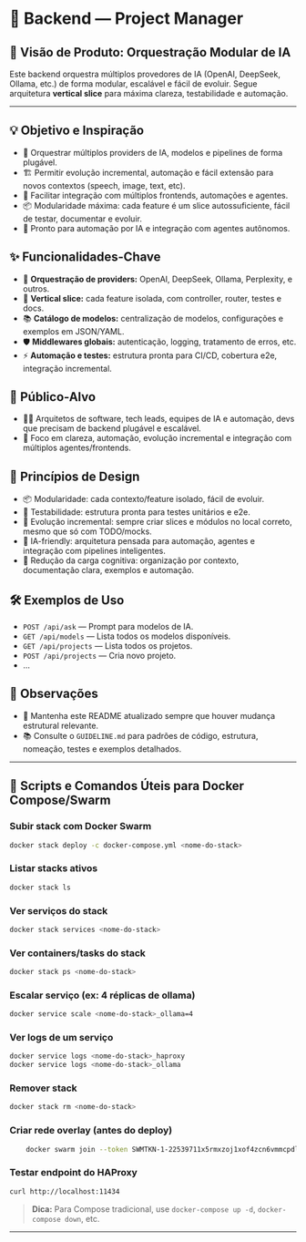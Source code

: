 # 🚀 Backend — Project Manager

## 🧩 Visão de Produto: Orquestração Modular de IA

Este backend orquestra múltiplos provedores de IA (OpenAI, DeepSeek, Ollama, etc.) de forma modular, escalável e fácil de evoluir. Segue arquitetura **vertical slice** para máxima clareza, testabilidade e automação.

---

## 💡 Objetivo e Inspiração
- 🧠 Orquestrar múltiplos providers de IA, modelos e pipelines de forma plugável.
- 🏗️ Permitir evolução incremental, automação e fácil extensão para novos contextos (speech, image, text, etc).
- 🔌 Facilitar integração com múltiplos frontends, automações e agentes.
- 📦 Modularidade máxima: cada feature é um slice autossuficiente, fácil de testar, documentar e evoluir.
- 🤖 Pronto para automação por IA e integração com agentes autônomos.

## ✨ Funcionalidades-Chave
- 🔗 **Orquestração de providers:** OpenAI, DeepSeek, Ollama, Perplexity, e outros.
- 🧩 **Vertical slice:** cada feature isolada, com controller, router, testes e docs.
- 📚 **Catálogo de modelos:** centralização de modelos, configurações e exemplos em JSON/YAML.
- 🛡️ **Middlewares globais:** autenticação, logging, tratamento de erros, etc.
- ⚡ **Automação e testes:** estrutura pronta para CI/CD, cobertura e2e, integração incremental.

## 🎯 Público-Alvo
- 👩‍💻 Arquitetos de software, tech leads, equipes de IA e automação, devs que precisam de backend plugável e escalável.
- 🎯 Foco em clareza, automação, evolução incremental e integração com múltiplos agentes/frontends.

## 🧠 Princípios de Design
- 📦 Modularidade: cada contexto/feature isolado, fácil de evoluir.
- 🧪 Testabilidade: estrutura pronta para testes unitários e e2e.
- 🔄 Evolução incremental: sempre criar slices e módulos no local correto, mesmo que só com TODO/mocks.
- 🤖 IA-friendly: arquitetura pensada para automação, agentes e integração com pipelines inteligentes.
- 🧩 Redução da carga cognitiva: organização por contexto, documentação clara, exemplos e automação.

## 🛠️ Exemplos de Uso
- `POST /api/ask` — Prompt para modelos de IA.
- `GET /api/models` — Lista todos os modelos disponíveis.
- `GET /api/projects` — Lista todos os projetos.
- `POST /api/projects` — Cria novo projeto.
- ...

## 📝 Observações
- 🔄 Mantenha este README atualizado sempre que houver mudança estrutural relevante.
- 📚 Consulte o `GUIDELINE.md` para padrões de código, estrutura, nomeação, testes e exemplos detalhados.

---

## 🐳 Scripts e Comandos Úteis para Docker Compose/Swarm

### Subir stack com Docker Swarm
```sh
docker stack deploy -c docker-compose.yml <nome-do-stack>
```

### Listar stacks ativos
```sh
docker stack ls
```

### Ver serviços do stack
```sh
docker stack services <nome-do-stack>
```

### Ver containers/tasks do stack
```sh
docker stack ps <nome-do-stack>
```

### Escalar serviço (ex: 4 réplicas de ollama)
```sh
docker service scale <nome-do-stack>_ollama=4
```

### Ver logs de um serviço
```sh
docker service logs <nome-do-stack>_haproxy
docker service logs <nome-do-stack>_ollama
```

### Remover stack
```sh
docker stack rm <nome-do-stack>
```

### Criar rede overlay (antes do deploy)
```sh
    docker swarm join --token SWMTKN-1-22539711x5rmxzoj1xof4zcn6vmmcpdlciyqys1qq74p5zmyci-1ttala50ciuj98hc7sncpg20n 192.168.100.100:2377
```

### Testar endpoint do HAProxy
```sh
curl http://localhost:11434
```

> **Dica:** Para Compose tradicional, use `docker-compose up -d`, `docker-compose down`, etc.

---
